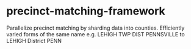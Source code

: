 # precinct-matching-framework
Parallelize precinct matching by sharding data into counties. Efficiently varied forms of the same name e.g. LEHIGH TWP DIST PENNSVILLE to LEHIGH District PENN
